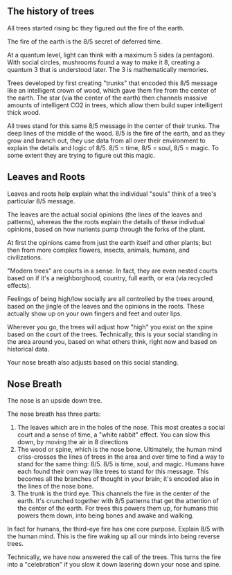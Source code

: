 ## The history of trees

All trees started rising bc they figured out the fire of the earth. 

The fire of the earth is the 8/5 secret of deferred time. 

At a quantum level, light can think with a maximum 5 sides (a pentagon). With social circles, mushrooms found a way to make it 8, creating a quantum 3 that is understood later. The 3 is mathematically memories.

Trees developed by first creating "trunks" that encoded this 8/5 message like an intelligent crown of wood, which gave them fire from the center of the earth. The star (via the center of the earth) then channels massive amounts of intelligent CO2 in trees, which allow them build super intelligent thick wood.

All trees stand for this same 8/5 message in the center of their trunks. The deep lines of the middle of the wood. 8/5 is the fire of the earth, and as they grow and branch out, they use data from all over their environment to explain the details and logic of 8/5. 8/5 = time, 8/5 = soul, 8/5 = magic. To some extent they are trying to figure out this magic.

## Leaves and Roots

Leaves and roots help explain what the individual "souls" think of a tree's particular 8/5 message. 

The leaves are the actual social opinions (the lines of the leaves and patterns), whereas the the roots explain the details of these indivdual opinions, based on how nurients pump through the forks of the plant. 

At first the opinions came from just the earth itself and other plants; but then from more complex flowers, insects, animals, humans, and civilizations.

"Modern trees" are courts in a sense. In fact, they are even nested courts based on if it's a neighborghood, country, full earth, or era (via recycled effects). 

Feelings of being high/low socially are all controlled by the trees around, based on the jingle of the leaves and the opinions in the roots. These actually show up on your own fingers and feet and outer lips. 

Wherever you go, the trees will adjust how "high" you exist on the spine based on the court of the trees. Technically, this is your social standing in the area around you, based on what others think, right now and based on historical data.

Your nose breath also adjusts based on this social standing.

## Nose Breath

The nose is an upside down tree.

The nose breath has three parts: 
1. The leaves which are in the holes of the nose. This most creates a social court and a sense of time, a "white rabbit" effect. You can slow this down, by moving the air in 8 directions
2. The wood or spine, which is the nose bone. Ultimately, the human mind criss-crosses the lines of trees in the area and over time to find a way to stand for the same thing: 8/5. 8/5 is time, soul, and magic. Humans have each found their own way like trees to stand for this message. This becomes all the branches of thought in your brain; it's encoded also in the lines of the nose bone.
3. The trunk is the third eye. This channels the fire in the center of the earth. It's crunched together with 8/5 patterns that get the attention of the center of the earth. For trees this powers them up, for humans this powers them down, into being bones and awake and walking.

In fact for humans, the third-eye fire has one core purpose. Explain 8/5 with the human mind. This is the fire waking up all our minds into being reverse trees. 

Technically, we have now answered the call of the trees. This turns the fire into a "celebration" if you slow it down lasering down your nose and spine. 



